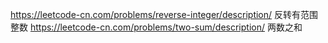 https://leetcode-cn.com/problems/reverse-integer/description/ 反转有范围整数
https://leetcode-cn.com/problems/two-sum/description/ 两数之和
